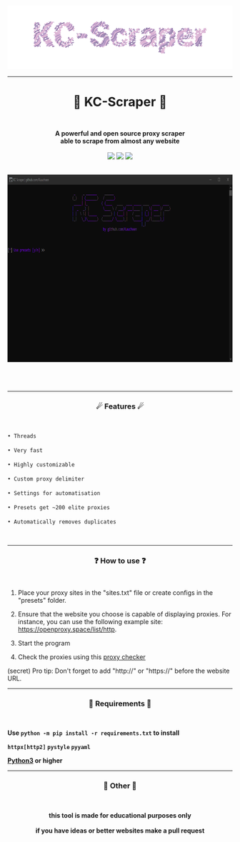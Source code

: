<div align="center">
<img src="assets/logo.svg">
</div>

---

# <p align="center">👾 KC-Scraper 👾</p>
<br>

<div align="center">
<strong>A powerful and open source proxy scraper <br> able to scrape from almost any website </strong>
</div>

<br>

<div align="center">
<img src="https://img.shields.io/github/downloads/Kuucheen/KC-Scraper/total.svg">
<img src="https://img.shields.io/github/license/Kuucheen/KC-Scraper.svg">
<img src="https://img.shields.io/github/issues/Kuucheen/KC-Scraper.svg">
</div>

<br>

<p align="center">
<img src="assets/preview.gif" width="800" height=420">
</p>
<br>
<br>

-----

### <p align="center">☄ Features ☄</p>
<br>

    • Threads
                     
    • Very fast

    • Highly customizable
    
    • Custom proxy delimiter

    • Settings for automatisation
                     
    • Presets get ~200 elite proxies

    • Automatically removes duplicates

<br>

-----

### <p align="center">❓ How to use ❓</p>
<br>

 1. Place your proxy sites in the "sites.txt" file or create configs in the "presets" folder.


 2. Ensure that the website you choose is capable of displaying proxies. For instance, you can use 
    the following example site: https://openproxy.space/list/http.


4. Start the program


5. Check the proxies using this [proxy checker](https://github.com/Kuucheen/KC-Checker)

(secret) Pro tip: Don't forget to add "http://" or "https://" before the website URL.
<br>

-----

### <p align="center">🔩 Requirements 🔩</p>
<br>

<strong>Use `python -m pip install -r requirements.txt` to install


`httpx[http2]`
`pystyle`
`pyyaml`

<a href="https://www.python.org/">Python3</a> or higher
<br>

----
### <p align="center">📌 Other 📌</p>
<br>                                 
<p align="center"><strong>this tool is made for educational purposes only</strong><br><br>if you have ideas or better websites make a pull request</p>

